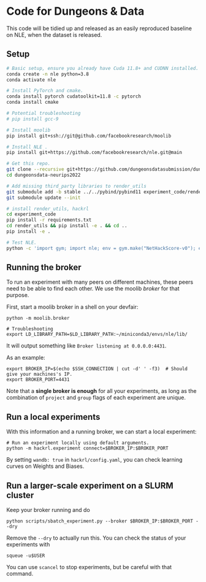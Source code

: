 # Code for Dungeons & Data

This code will be tidied up and released as an easily reproduced baseline on NLE, when the dataset is released.


## Setup


```sh
# Basic setup, ensure you already have Cuda 11.8+ and CUDNN installed.
conda create -n nle python=3.8
conda activate nle

# Install PyTorch and cmake.
conda install pytorch cudatoolkit=11.8 -c pytorch
conda install cmake

# Potential troubleshooting
# pip install gcc-9

# Install moolib
pip install git+ssh://git@github.com/facebookresearch/moolib

# Install NLE .
pip install git+https://github.com/facebookresearch/nle.git@main

# Get this repo.
git clone --recursive git+https://github.com/dungeonsdatasubmission/dungeonsdata-neurips2022.git 
cd dungeonsdata-neurips2022

# Add missing third_party libraries to render_utils
git submodule add -b stable ../../pybind/pybind11 experiment_code/render_utils/third_party/pybind11
git submodule update --init

# install render_utils, hackrl
cd experiment_code 
pip install -r requirements.txt
cd render_utils && pip install -e . && cd ..
pip install -e .

# Test NLE.
python -c 'import gym; import nle; env = gym.make("NetHackScore-v0"); env.reset(); env.render()'


```

## Running the broker

To run an experiment with many peers on different machines, these peers need
to be able to find each other. We use the moolib _broker_ for that purpose.

First, start a moolib broker in a shell on your devfair:

```
python -m moolib.broker

# Troubleshooting
export LD_LIBRARY_PATH=$LD_LIBRARY_PATH:~/miniconda3/envs/nle/lib/
```

It will output something like `Broker listening at 0.0.0.0:4431`.



As an example:

```
export BROKER_IP=$(echo $SSH_CONNECTION | cut -d' ' -f3)  # Should give your machines's IP.
export BROKER_PORT=4431
```

Note that a **single broker is enough** for all your experiments, as long as
the combination of `project` and `group` flags of each experiment are unique.

## Run a local experiments

With this information and a running broker, we can start a local experiment:

```
# Run an experiment locally using default arguments.
python -m hackrl.experiment connect=$BROKER_IP:$BROKER_PORT
```

By setting `wandb: true` in `hackrl/config.yaml`,
you can check learning curves on Weights and Biases.

## Run a larger-scale experiment on a SLURM cluster

Keep your broker running and do

```
python scripts/sbatch_experiment.py --broker $BROKER_IP:$BROKER_PORT --dry
```

Remove the `--dry` to actually run this. You can check the status of your experiments with

```
squeue -u$USER
```

You can use `scancel` to stop experiments, but be careful with that command.


